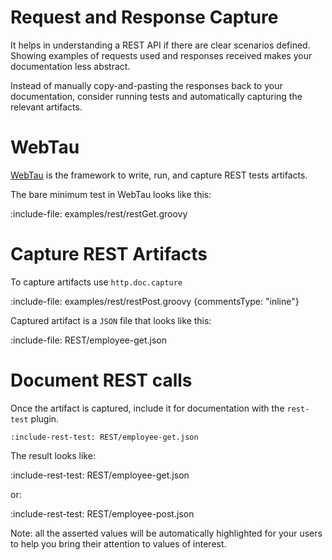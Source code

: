 # Request and Response Capture

It helps in understanding a REST API if there are clear scenarios defined.
Showing examples of requests used and responses received makes your documentation less abstract.

Instead of manually copy-and-pasting the responses back to your documentation, consider running tests and automatically
capturing the relevant artifacts.

# WebTau

[WebTau](http://mdoc.app.twosigma.com/webtau/REST/getting-started) is the framework to write,
run, and capture REST tests artifacts.

The bare minimum test in WebTau looks like this:

:include-file: examples/rest/restGet.groovy

# Capture REST Artifacts

To capture artifacts use `http.doc.capture`

:include-file: examples/rest/restPost.groovy {commentsType: "inline"}

Captured artifact is a `JSON` file that looks like this:

:include-file: REST/employee-get.json

# Document REST calls

Once the artifact is captured, include it for documentation with the `rest-test` plugin.

    :include-rest-test: REST/employee-get.json

The result looks like:

:include-rest-test: REST/employee-get.json

or:

:include-rest-test: REST/employee-post.json

Note: all the asserted values will be automatically highlighted for your users to help you bring their attention to
values of interest.